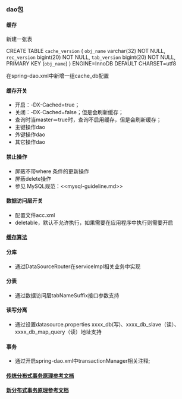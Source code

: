 ### dao包

#### 缓存

新建一张表 

CREATE TABLE `cache_version` (
  `obj_name` varchar(32) NOT NULL,
  `rec_version` bigint(20) NOT NULL,
  `tab_version` bigint(20) NOT NULL,
  PRIMARY KEY (`obj_name`)
) ENGINE=InnoDB DEFAULT CHARSET=utf8


在spring-dao.xml中新增一组cache_db配置

#### 缓存开关
+ 开启：-DX-Cached=true；
+ 关闭：-DX-Cached=false；但是会刷新缓存；
+ 查询时当master＝true时，查询不启用缓存，但是会刷新缓存；
+ 主键操作dao
+ 外键操作dao
+ 其它操作dao

#### 禁止操作
+ 屏蔽不带where 条件的更新操作
+ 屏蔽delete操作
+ 参见 MySQL规范：<<mysql-guideline.md>>

#### 数据访问层开关
+ 配置文件acc.xml
+ deletable，默认不允许执行，如果需要在应用程序中执行则需要开启

#### [缓存算法](DAO2.0.md)

#### 分库
+ 通过DataSourceRouter在serviceImpl相关业务中实现

#### 分表
+ 通过数据访问层tabNameSuffix接口参数支持

#### 读写分离
+ 通过设置datasource.properties xxxx_db(写)、xxxx_db_slave（读）、xxxx_db_map_query（读）地址支持

#### 事务
+ 通过开启spring-dao.xml中transactionManager相关注释;

#### [传统分布式事务原理参考文档](JTA.MD)
#### [新分布式事务原理参考文档](JTA2.0.MD)
